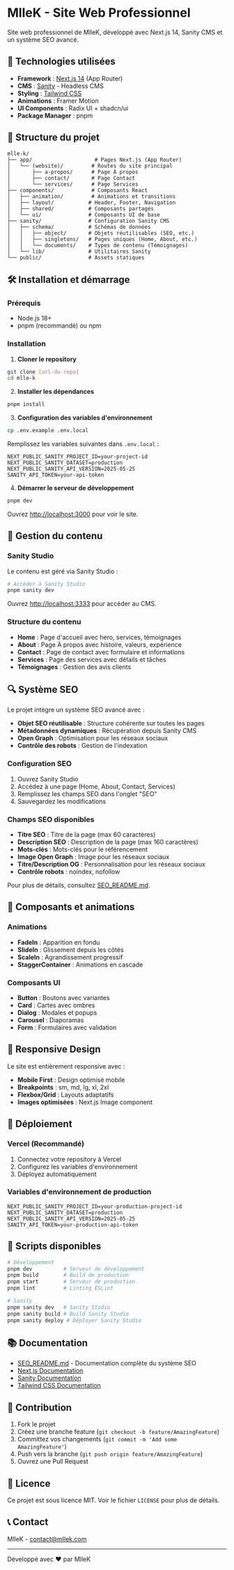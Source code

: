 # MlleK - Site Web Professionnel

Site web professionnel de MlleK, développé avec Next.js 14, Sanity CMS et un système SEO avancé.

## 🚀 Technologies utilisées

- **Framework** : [Next.js 14](https://nextjs.org/) (App Router)
- **CMS** : [Sanity](https://www.sanity.io/) - Headless CMS
- **Styling** : [Tailwind CSS](https://tailwindcss.com/)
- **Animations** : Framer Motion
- **UI Components** : Radix UI + shadcn/ui
- **Package Manager** : pnpm

## 📁 Structure du projet

```
mlle-k/
├── app/                    # Pages Next.js (App Router)
│   └── (website)/         # Routes du site principal
│       ├── a-propos/      # Page À propos
│       ├── contact/       # Page Contact
│       └── services/      # Page Services
├── components/            # Composants React
│   ├── animation/         # Animations et transitions
│   ├── layout/           # Header, Footer, Navigation
│   ├── shared/           # Composants partagés
│   └── ui/               # Composants UI de base
├── sanity/               # Configuration Sanity CMS
│   ├── schema/           # Schémas de données
│   │   ├── object/       # Objets réutilisables (SEO, etc.)
│   │   ├── singletons/   # Pages uniques (Home, About, etc.)
│   │   └── documents/    # Types de contenu (Témoignages)
│   └── lib/              # Utilitaires Sanity
└── public/               # Assets statiques
```

## 🛠️ Installation et démarrage

### Prérequis

- Node.js 18+ 
- pnpm (recommandé) ou npm

### Installation

1. **Cloner le repository**
```bash
git clone [url-du-repo]
cd mlle-k
```

2. **Installer les dépendances**
```bash
pnpm install
```

3. **Configuration des variables d'environnement**
```bash
cp .env.example .env.local
```

Remplissez les variables suivantes dans `.env.local` :
```env
NEXT_PUBLIC_SANITY_PROJECT_ID=your-project-id
NEXT_PUBLIC_SANITY_DATASET=production
NEXT_PUBLIC_SANITY_API_VERSION=2025-05-25
SANITY_API_TOKEN=your-api-token
```

4. **Démarrer le serveur de développement**
```bash
pnpm dev
```

Ouvrez [http://localhost:3000](http://localhost:3000) pour voir le site.

## 📝 Gestion du contenu

### Sanity Studio

Le contenu est géré via Sanity Studio :

```bash
# Accéder à Sanity Studio
pnpm sanity dev
```

Ouvrez [http://localhost:3333](http://localhost:3333) pour accéder au CMS.

### Structure du contenu

- **Home** : Page d'accueil avec hero, services, témoignages
- **About** : Page À propos avec histoire, valeurs, expérience
- **Contact** : Page de contact avec formulaire et informations
- **Services** : Page des services avec détails et tâches
- **Témoignages** : Gestion des avis clients

## 🔍 Système SEO

Le projet intègre un système SEO avancé avec :

- **Objet SEO réutilisable** : Structure cohérente sur toutes les pages
- **Métadonnées dynamiques** : Récupération depuis Sanity CMS
- **Open Graph** : Optimisation pour les réseaux sociaux
- **Contrôle des robots** : Gestion de l'indexation

### Configuration SEO

1. Ouvrez Sanity Studio
2. Accédez à une page (Home, About, Contact, Services)
3. Remplissez les champs SEO dans l'onglet "SEO"
4. Sauvegardez les modifications

### Champs SEO disponibles

- **Titre SEO** : Titre de la page (max 60 caractères)
- **Description SEO** : Description de la page (max 160 caractères)
- **Mots-clés** : Mots-clés pour le référencement
- **Image Open Graph** : Image pour les réseaux sociaux
- **Titre/Description OG** : Personnalisation pour les réseaux sociaux
- **Contrôle robots** : noindex, nofollow

Pour plus de détails, consultez [SEO_README.md](./SEO_README.md).

## 🎨 Composants et animations

### Animations
- **FadeIn** : Apparition en fondu
- **SlideIn** : Glissement depuis les côtés
- **ScaleIn** : Agrandissement progressif
- **StaggerContainer** : Animations en cascade

### Composants UI
- **Button** : Boutons avec variantes
- **Card** : Cartes avec ombres
- **Dialog** : Modales et popups
- **Carousel** : Diaporamas
- **Form** : Formulaires avec validation

## 📱 Responsive Design

Le site est entièrement responsive avec :
- **Mobile First** : Design optimisé mobile
- **Breakpoints** : sm, md, lg, xl, 2xl
- **Flexbox/Grid** : Layouts adaptatifs
- **Images optimisées** : Next.js Image component

## 🚀 Déploiement

### Vercel (Recommandé)

1. Connectez votre repository à Vercel
2. Configurez les variables d'environnement
3. Déployez automatiquement

### Variables d'environnement de production

```env
NEXT_PUBLIC_SANITY_PROJECT_ID=your-production-project-id
NEXT_PUBLIC_SANITY_DATASET=production
NEXT_PUBLIC_SANITY_API_VERSION=2025-05-25
SANITY_API_TOKEN=your-production-api-token
```

## 🔧 Scripts disponibles

```bash
# Développement
pnpm dev          # Serveur de développement
pnpm build        # Build de production
pnpm start        # Serveur de production
pnpm lint         # Linting ESLint

# Sanity
pnpm sanity dev   # Sanity Studio
pnpm sanity build # Build Sanity Studio
pnpm sanity deploy # Déployer Sanity Studio
```

## 📚 Documentation

- [SEO_README.md](./SEO_README.md) - Documentation complète du système SEO
- [Next.js Documentation](https://nextjs.org/docs)
- [Sanity Documentation](https://www.sanity.io/docs)
- [Tailwind CSS Documentation](https://tailwindcss.com/docs)

## 🤝 Contribution

1. Fork le projet
2. Créez une branche feature (`git checkout -b feature/AmazingFeature`)
3. Committez vos changements (`git commit -m 'Add some AmazingFeature'`)
4. Push vers la branche (`git push origin feature/AmazingFeature`)
5. Ouvrez une Pull Request

## 📄 Licence

Ce projet est sous licence MIT. Voir le fichier `LICENSE` pour plus de détails.

## 📞 Contact

MlleK - [contact@mllek.com](mailto:contact@mllek.com)

---

Développé avec ❤️ par MlleK
